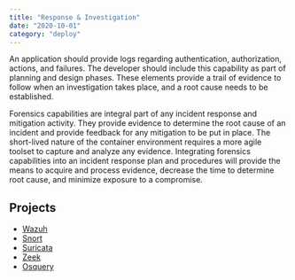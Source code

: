 ```yaml
---
title: "Response & Investigation"
date: "2020-10-01"
category: "deploy"
---
```


An application should provide logs regarding authentication, authorization, actions, and failures. The developer should
include this capability as part of planning and design phases. These elements provide a trail of evidence to follow when
an investigation takes place, and a root cause needs to be established.

Forensics capabilities are integral part of any incident response and mitigation activity. They provide evidence to
determine the root cause of an incident and provide feedback for any mitigation to be put in place. The short-lived
nature of the container environment requires a more agile toolset to capture and analyze any evidence. Integrating
forensics capabilities into an incident response plan and procedures will provide the means to acquire and process
evidence, decrease the time to determine root cause, and minimize exposure to a compromise.


<!---
# Commercial Projects (optional)
- [Trend Micro Vision One](https://www.trendmicro.com/en_us/business/products/detection-response.html)
- [Trend Micro IPS](https://www.trendmicro.com/en_us/business/products/network/intrusion-prevention.html)
- [Trend Micro Advanced Threat Protection](https://www.trendmicro.com/en_us/business/products/network/advanced-threat-protection.html)
-->

## Projects
- [Wazuh](https://github.com/wazuh/wazuh)
- [Snort](https://www.snort.org/)
- [Suricata](https://github.com/OISF/suricata)
- [Zeek](https://github.com/zeek/zeek)
- [Osquery](https://github.com/osquery/osquery)